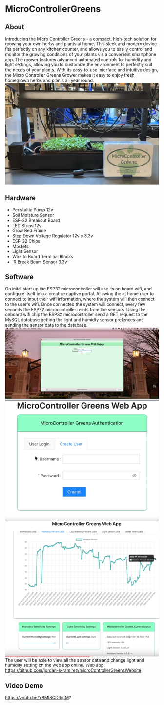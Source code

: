 
# MicroControllerGreens
## About
Introducing the Micro Controller Greens - a compact, high-tech solution for growing your own herbs and plants at home. This sleek and modern device fits perfectly on any kitchen counter, and allows you to easily control and monitor the growing conditions of your plants via a convenient smartphone app. The grower features advanced automated controls for humidity and light settings, allowing you to customize the environment to perfectly suit the needs of your plants. With its easy-to-use interface and intuitive design, the Micro Controller Greens Grower makes it easy to enjoy fresh, homegrown herbs and plants all year round.
![Example 1](./photos/1.PNG)
## Hardware
* Peristaltic Pump 12v
* Soil Moisture Sensor
* ESP-32 Breakout Board
* LED Strips 12v
* Grow Bed Frame
* Step Down Voltage Regulator 12v o 3.3v
* ESP-32 Chips
* Mosfets
* Light Sensor
* Wire to Board Terminal Blocks
* IR Break Beam Sensor 3.3v

## Software
On inital start up the ESP32 microcontroller will use its on board wifi, and configure itself into a creative captive portal. Allowing the at home user to connect to input their wifi information, where the system will then connect to the user's wifi. Once connected the system will connect, every few seconds the ESP32 microcontroller reads from the sensors. Using the onboard wifi chip the ESP32 microcontroller send a GET request to the MySQL database getting the light and humidty sensor prefences and sending the sensor data to the database. 
![Example 1](./photos/2.PNG)
![Example 1](./photos/3.PNG)
![Example 1](./photos/4.PNG)
The user will be able to view all the sensor data and change light and humidity setting on the web app online. Web app: https://github.com/jordan-s-ramirez/microControllerGreensWebsite
## Video Demo
https://youtu.be/Y8MISCDRqtM?

